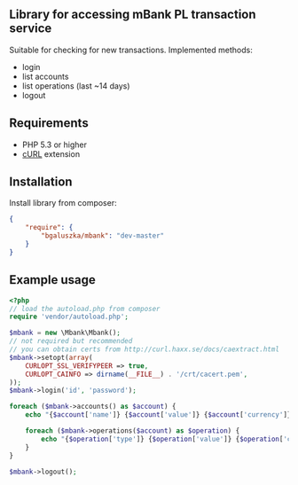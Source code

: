 Library for accessing mBank PL transaction service
--------------------------------------------------

Suitable for checking for new transactions. Implemented methods:

* login
* list accounts
* list operations (last ~14 days)
* logout

Requirements
------------

* PHP 5.3 or higher
* [cURL](http://www.php.net/manual/book.curl.php) extension

Installation
------------

Install library from composer:

```json
{
    "require": {
        "bgaluszka/mbank": "dev-master"
    }
}
```

Example usage
-------------

```php
<?php
// load the autoload.php from composer
require 'vendor/autoload.php';

$mbank = new \Mbank\Mbank();
// not required but recommended
// you can obtain certs from http://curl.haxx.se/docs/caextract.html
$mbank->setopt(array(
    CURLOPT_SSL_VERIFYPEER => true,
    CURLOPT_CAINFO => dirname(__FILE__) . '/crt/cacert.pem',
));
$mbank->login('id', 'password');

foreach ($mbank->accounts() as $account) {
    echo "{$account['name']} {$account['value']} {$account['currency']}\n";

    foreach ($mbank->operations($account) as $operation) {
        echo "{$operation['type']} {$operation['value']} {$operation['currency']}\n";
    }
}

$mbank->logout();
```
